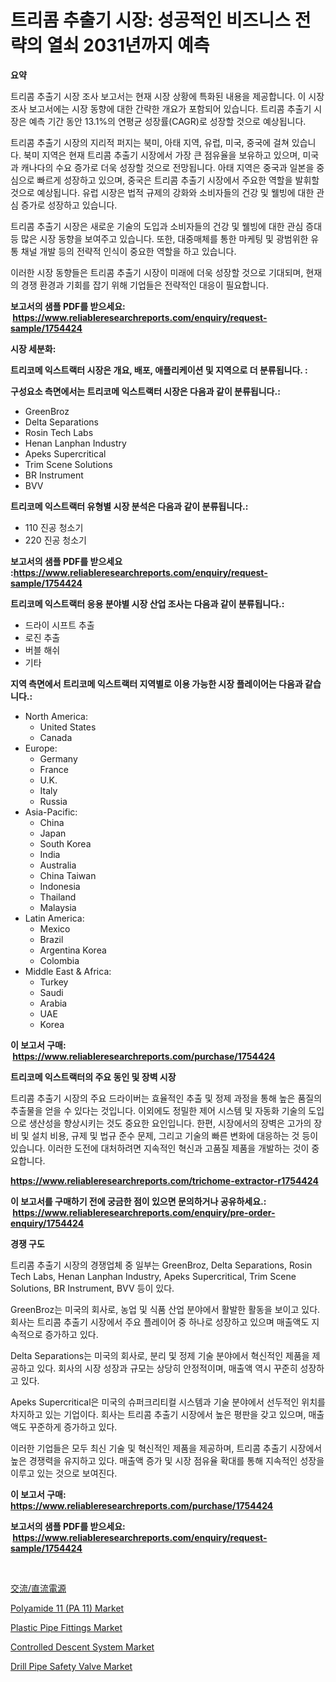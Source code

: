<p><h1>트리콤 추출기 시장: 성공적인 비즈니스 전략의 열쇠 2031년까지 예측</h1></p><p><strong>요약</strong></p>
<p><p>트리콤 추출기 시장 조사 보고서는 현재 시장 상황에 특화된 내용을 제공합니다. 이 시장 조사 보고서에는 시장 동향에 대한 간략한 개요가 포함되어 있습니다. 트리콤 추출기 시장은 예측 기간 동안 13.1%의 연평균 성장률(CAGR)로 성장할 것으로 예상됩니다.</p><p>트리콤 추출기 시장의 지리적 퍼지는 북미, 아태 지역, 유럽, 미국, 중국에 걸쳐 있습니다. 북미 지역은 현재 트리콤 추출기 시장에서 가장 큰 점유율을 보유하고 있으며, 미국과 캐나다의 수요 증가로 더욱 성장할 것으로 전망됩니다. 아태 지역은 중국과 일본을 중심으로 빠르게 성장하고 있으며, 중국은 트리콤 추출기 시장에서 주요한 역할을 발휘할 것으로 예상됩니다. 유럽 시장은 법적 규제의 강화와 소비자들의 건강 및 웰빙에 대한 관심 증가로 성장하고 있습니다.</p><p>트리콤 추출기 시장은 새로운 기술의 도입과 소비자들의 건강 및 웰빙에 대한 관심 증대 등 많은 시장 동향을 보여주고 있습니다. 또한, 대중매체를 통한 마케팅 및 광범위한 유통 채널 개발 등의 전략적 인식이 중요한 역할을 하고 있습니다.</p><p>이러한 시장 동향들은 트리콤 추출기 시장이 미래에 더욱 성장할 것으로 기대되며, 현재의 경쟁 환경과 기회를 잡기 위해 기업들은 전략적인 대응이 필요합니다.</p></p>
<p><strong>보고서의 샘플 PDF를 받으세요: &nbsp;<a href="https://www.reliableresearchreports.com/enquiry/request-sample/1754424">https://www.reliableresearchreports.com/enquiry/request-sample/1754424</a></strong></p>
<p><strong>시장 세분화:</strong></p>
<p><strong> 트리코메 익스트랙터 시장은 개요, 배포, 애플리케이션 및 지역으로 더 분류됩니다. :</strong></p>
<p><strong>구성요소 측면에서는 트리코메 익스트랙터 시장은 다음과 같이 분류됩니다.:</strong></p>
<p><ul><li>GreenBroz</li><li>Delta Separations</li><li>Rosin Tech Labs</li><li>Henan Lanphan Industry</li><li>Apeks Supercritical</li><li>Trim Scene Solutions</li><li>BR Instrument</li><li>BVV</li></ul></p>
<p><strong> 트리코메 익스트랙터 유형별 시장 분석은 다음과 같이 분류됩니다.:</strong></p>
<p><ul><li>110 진공 청소기</li><li>220 진공 청소기</li></ul></p>
<p><strong>보고서의 샘플 PDF를 받으세요 :<a href="https://www.reliableresearchreports.com/enquiry/request-sample/1754424">https://www.reliableresearchreports.com/enquiry/request-sample/1754424</a></strong></p>
<p><strong> 트리코메 익스트랙터 응용 분야별 시장 산업 조사는 다음과 같이 분류됩니다.:</strong></p>
<p><ul><li>드라이 시프트 추출</li><li>로진 추출</li><li>버블 해쉬</li><li>기타</li></ul></p>
<p><strong>지역 측면에서 트리코메 익스트랙터 지역별로 이용 가능한 시장 플레이어는 다음과 같습니다.:</strong></p>
<p><ul>
    <li>
        North America:
        <ul>
            <li>United States</li>
            <li>Canada</li>
        </ul>
    </li>
    <li>
        Europe:
        <ul>
            <li>Germany</li>
            <li>France</li>
            <li>U.K.</li>
            <li>Italy</li>
            <li>Russia</li>
        </ul>
    </li>
    <li>
        Asia-Pacific:
        <ul>
            <li>China</li>
            <li>Japan</li>
            <li>South Korea</li>
            <li>India</li>
            <li>Australia</li>
            <li>China Taiwan</li>
            <li>Indonesia</li>
            <li>Thailand</li>
            <li>Malaysia</li>
        </ul>
    </li>
    <li>
        Latin America:
        <ul>
            <li>Mexico</li>
            <li>Brazil</li>
            <li>Argentina Korea</li>
            <li>Colombia</li>
        </ul>
    </li>
    <li>
        Middle East & Africa:
        <ul>
            <li>Turkey</li>
            <li>Saudi</li>
            <li>Arabia</li>
            <li>UAE</li>
            <li>Korea</li>
        </ul>
    </li>
    </ul></p>
<p><strong>이 보고서 구매: &nbsp;<a href="https://www.reliableresearchreports.com/purchase/1754424">https://www.reliableresearchreports.com/purchase/1754424</a></strong></p>
<p><strong>트리코메 익스트랙터의 주요 동인 및 장벽 시장</strong></p>
<p><p>트리콤 추출기 시장의 주요 드라이버는 효율적인 추출 및 정제 과정을 통해 높은 품질의 추출물을 얻을 수 있다는 것입니다. 이외에도 정밀한 제어 시스템 및 자동화 기술의 도입으로 생산성을 향상시키는 것도 중요한 요인입니다. 한편, 시장에서의 장벽은 고가의 장비 및 설치 비용, 규제 및 법규 준수 문제, 그리고 기술의 빠른 변화에 대응하는 것 등이 있습니다. 이러한 도전에 대처하려면 지속적인 혁신과 고품질 제품을 개발하는 것이 중요합니다.</p></p>
<p><strong><a href="https://www.reliableresearchreports.com/trichome-extractor-r1754424">https://www.reliableresearchreports.com/trichome-extractor-r1754424</a></strong></p>
<p><strong>이 보고서를 구매하기 전에 궁금한 점이 있으면 문의하거나 공유하세요.: &nbsp;<a href="https://www.reliableresearchreports.com/enquiry/pre-order-enquiry/1754424">https://www.reliableresearchreports.com/enquiry/pre-order-enquiry/1754424</a></strong></p>
<p><strong>경쟁 구도</strong></p>
<p><p>트리콤 추출기 시장의 경쟁업체 중 일부는 GreenBroz, Delta Separations, Rosin Tech Labs, Henan Lanphan Industry, Apeks Supercritical, Trim Scene Solutions, BR Instrument, BVV 등이 있다. </p><p>GreenBroz는 미국의 회사로, 농업 및 식품 산업 분야에서 활발한 활동을 보이고 있다. 회사는 트리콤 추출기 시장에서 주요 플레이어 중 하나로 성장하고 있으며 매출액도 지속적으로 증가하고 있다. </p><p>Delta Separations는 미국의 회사로, 분리 및 정제 기술 분야에서 혁신적인 제품을 제공하고 있다. 회사의 시장 성장과 규모는 상당히 안정적이며, 매출액 역시 꾸준히 성장하고 있다. </p><p>Apeks Supercritical은 미국의 슈퍼크리티컬 시스템과 기술 분야에서 선두적인 위치를 차지하고 있는 기업이다. 회사는 트리콤 추출기 시장에서 높은 평판을 갖고 있으며, 매출액도 꾸준하게 증가하고 있다. </p><p>이러한 기업들은 모두 최신 기술 및 혁신적인 제품을 제공하며, 트리콤 추출기 시장에서 높은 경쟁력을 유지하고 있다. 매출액 증가 및 시장 점유율 확대를 통해 지속적인 성장을 이루고 있는 것으로 보여진다.</p></p>
<p><strong>이 보고서 구매: &nbsp; <a href="https://www.reliableresearchreports.com/purchase/1754424">https://www.reliableresearchreports.com/purchase/1754424</a></strong></p>
<p><strong>보고서의 샘플 PDF를 받으세요: &nbsp;<a href="https://www.reliableresearchreports.com/enquiry/request-sample/1754424">https://www.reliableresearchreports.com/enquiry/request-sample/1754424</a></strong><strong></strong></p>
<p>&nbsp;</p>
<p><p><a href="https://github.com/dadanedu33/Market-Research-Report-List-1/blob/main/537215538275.md">交流/直流電源</a></p><p><a href="https://www.linkedin.com/pulse/polyamide-11-pa-market-offers-provide-insightful-data-time-okzde?trackingId=WWpksaB9S0m5hro1H%2FAVSQ%3D%3D">Polyamide 11 (PA 11) Market</a></p><p><a href="https://www.linkedin.com/pulse/global-plastic-pipe-fittings-market-size-trends-insights-kasre?trackingId=TJKSLNuuQ4Y3T2aWuyBvTA%3D%3D">Plastic Pipe Fittings Market</a></p><p><a href="https://github.com/biheemgalvinlouises6hokrh3h/Market-Research-Report-List-2/blob/main/controlled-descent-system-market.md">Controlled Descent System Market</a></p><p><a href="https://github.com/guneycigdem35/Market-Research-Report-List-2/blob/main/drill-pipe-safety-valve-market.md">Drill Pipe Safety Valve Market</a></p></p>